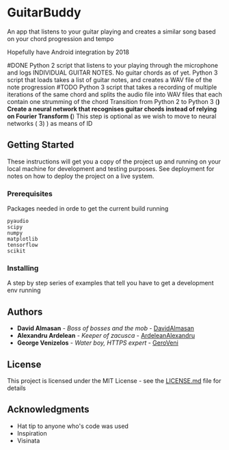 # GuitarBuddy

An app that listens to your guitar playing and creates a similar song based on your chord progression and tempo

Hopefully have Android integration by 2018

#DONE
Python 2 script that listens to your playing through the microphone and logs INDIVIDUAL GUITAR NOTES. No guitar chords as of yet.
Python 3 script that loads takes a list of guitar notes, and creates a WAV file of the note progression 
#TODO
Python 3 script that takes a recording of multiple iterations of the same chord and splits the audio file into WAV files that each contain one strumming of the chord
Transition from Python 2 to Python 3 (**)
Create a neural network that recognises guitar chords instead of relying on Fourier Transform
(**) This step is optional as we wish to move to neural networks ( 3) ) as means of ID
## Getting Started

These instructions will get you a copy of the project up and running on your local machine for development and testing purposes. See deployment for notes on how to deploy the project on a live system.

### Prerequisites

Packages needed in orde to get the current build running
```
pyaudio
scipy
numpy
matplotlib
tensorflow
scikit
```

### Installing

A step by step series of examples that tell you have to get a development env running



## Authors

* **David Almasan** - *Boss of bosses and the mob* - [DavidAlmasan](https://github.com/DavidAlmasan)
* **Alexandru Ardelean** - *Keeper of zacusca* - [ArdeleanAlexandru](https://github.com/alexander34)
* **George Venizelos** - *Water boy, HTTPS expert* - [GeroVeni](https://github.com/GeroVeni)



## License

This project is licensed under the MIT License - see the [LICENSE.md](LICENSE.md) file for details

## Acknowledgments

* Hat tip to anyone who's code was used
* Inspiration
* Visinata
